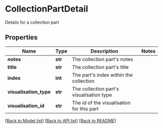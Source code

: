 # CollectionPartDetail

Details for a collection part
## Properties
Name | Type | Description | Notes
------------ | ------------- | ------------- | -------------
**notes** | **str** | The collection part&#39;s notes | 
**title** | **str** | The collection part&#39;s title | 
**index** | **int** | The part&#39;s index within the collection | 
**visualisation_type** | **str** | The collection part&#39;s visualisation type | 
**visualisation_id** | **str** | The id of the visualisation for this part | 

[[Back to Model list]](../README.md#documentation-for-models) [[Back to API list]](../README.md#documentation-for-api-endpoints) [[Back to README]](../README.md)


